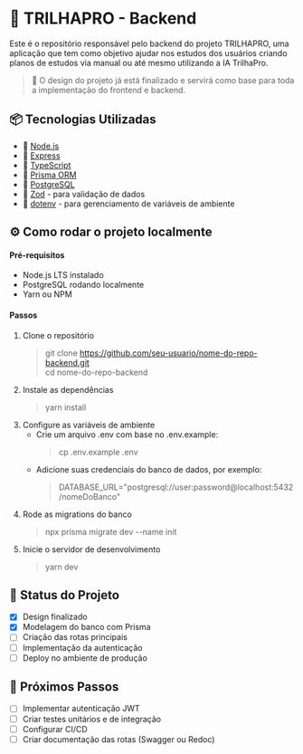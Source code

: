# 🧠 TRILHAPRO - Backend
<p>Este é o repositório responsável pelo backend do projeto TRILHAPRO, uma aplicação que tem como objetivo ajudar nos estudos dos usuários criando planos de estudos via manual ou até mesmo utilizando a IA TrilhaPro.</p>

> 🎨 O design do projeto já está finalizado e servirá como base para toda a implementação do frontend e backend.

## 📦 Tecnologias Utilizadas
- 🔵 [Node.js](https://nodejs.org/)
- 🔵 [Express](https://expressjs.com/)
- 🔵 [TypeScript](https://www.typescriptlang.org/)
- 🔵 [Prisma ORM](https://www.prisma.io/)
- 🔵 [PostgreSQL](https://www.postgresql.org/)
- 🔵 [Zod](https://zod.dev/) - para validação de dados
- 🔵 [dotenv](https://www.npmjs.com/package/dotenv) - para gerenciamento de variáveis de ambiente

## ⚙️ Como rodar o projeto localmente

#### Pré-requisitos
- Node.js LTS instalado
- PostgreSQL rodando localmente
- Yarn ou NPM

#### Passos
1. Clone o repositório
   > git clone https://github.com/seu-usuario/nome-do-repo-backend.git<br>
   > cd nome-do-repo-backend
2. Instale as dependências
   > yarn install
3. Configure as variáveis de ambiente
   - Crie um arquivo .env com base no .env.example:
     > cp .env.example .env
   - Adicione suas credenciais do banco de dados, por exemplo:
     > DATABASE_URL="postgresql://user:password@localhost:5432/nomeDoBanco"
4. Rode as migrations do banco
   > npx prisma migrate dev --name init
5. Inicie o servidor de desenvolvimento
   > yarn dev

## 🚧 Status do Projeto

- [x] Design finalizado
- [x] Modelagem do banco com Prisma
- [ ] Criação das rotas principais
- [ ] Implementação da autenticação
- [ ] Deploy no ambiente de produção

## 📌 Próximos Passos
- [ ] Implementar autenticação JWT
- [ ] Criar testes unitários e de integração
- [ ] Configurar CI/CD
- [ ] Criar documentação das rotas (Swagger ou Redoc)

